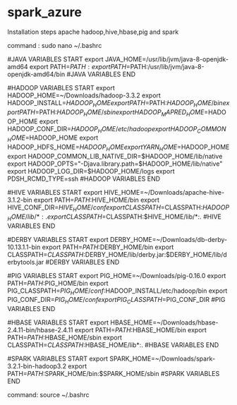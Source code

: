 # spark_azure
Installation steps apache hadoop,hive,hbase,pig and spark 

command : sudo nano ~/.bashrc

#JAVA VARIABLES START
export JAVA_HOME=/usr/lib/jvm/java-8-openjdk-amd64
export PATH=$PATH:export PATH=$PATH:/usr/lib/jvm/java-8-openjdk-amd64/bin
#JAVA VARIABLES END

#HADOOP VARIABLES START
export HADOOP_HOME=~/Downloads/hadoop-3.3.2
export HADOOP_INSTALL=$HADOOP_HOME
export PATH=$PATH:$HADOOP_HOME/bin
export PATH=$PATH:$HADOOP_HOME/sbin
export HADOOP_MAPRED_HOME=$HADOOP_HOME
export HADOOP_CONF_DIR=$HADOOP_HOME/etc/hadoop
export HADOOP_COMMON_HOME=$HADOOP_HOME
export HADOOP_HDFS_HOME=$HADOOP_HOME
export YARN_HOME=$HADOOP_HOME
export HADOOP_COMMON_LIB_NATIVE_DIR=$HADOOP_HOME/lib/native
export HADOOP_OPTS="-Djava.library.path=$HADOOP_HOME/lib/native"
export HADOOP_LOG_DIR=$HADOOP_HOME/logs
export PDSH_RCMD_TYPE=ssh
#HADOOP VARIABLES END

#HIVE VARIABLES START
export HIVE_HOME=~/Downloads/apache-hive-3.1.2-bin
export PATH=$PATH:$HIVE_HOME/bin
export HIVE_CONF_DIR=$HIVE_HOME/conf
export CLASSPATH=$CLASSPATH:$HADOOP_HOME/lib/*:.
export CLASSPATH=$CLASSPATH:$HIVE_HOME/lib/*:.
#HIVE VARIABLES END

#DERBY VARIABLES START
export DERBY_HOME=~/Downloads/db-derby-10.13.1.1-bin
export PATH=$PATH:$DERBY_HOME/bin
export CLASSPATH=$CLASSPATH:$DERBY_HOME/lib/derby.jar:$DERBY_HOME/lib/derbytools.jar
#DERBY VARIABLES END

#PIG VARIABLES START
export PIG_HOME=~/Downloads/pig-0.16.0
export PATH=$PATH:$PIG_HOME/bin
export PIG_CLASSPATH=$PIG_HOME/conf:$HADOOP_INSTALL/etc/hadoop/bin
export PIG_CONF_DIR=$PIG_HOME/conf
export PIG_CLASSPATH=$PIG_CONF_DIR
#PIG VARIABLES END

#HBASE VARIABLES START
export HBASE_HOME=~/Downloads/hbase-2.4.11-bin/hbase-2.4.11
export PATH=$PATH:$HBASE_HOME/bin
export PATH=$PATH:$HBASE_HOME/sbin
export CLASSPATH=$CLASSPATH:$HBASE_HOME/lib*:.
#HBASE VARIABLES END

#SPARK VARIABLES START
export SPARK_HOME=~/Downloads/spark-3.2.1-bin-hadoop3.2
export PATH=$PATH:$SPARK_HOME/bin:$SPARK_HOME/sbin
#SPARK VARIABLES END

command: source ~/.bashrc
